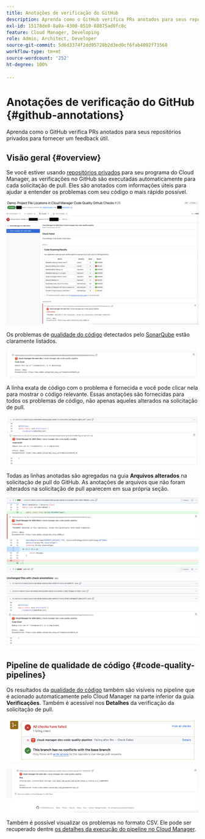 ```yaml
---
title: Anotações de verificação do GitHub
description: Aprenda como o GitHub verifica PRs anotados para seus repositórios privados para fornecer um feedback útil.
exl-id: 15178de8-8a8a-4300-8510-88875ad0fc8c
feature: Cloud Manager, Developing
role: Admin, Architect, Developer
source-git-commit: 5d6d3374f2dd95728b2d3ed0cf6fab4092f73568
workflow-type: tm+mt
source-wordcount: '252'
ht-degree: 100%

---
```



# Anotações de verificação do GitHub {#github-annotations}

Aprenda como o GitHub verifica PRs anotados para seus repositórios privados para fornecer um feedback útil.

## Visão geral {#overview}

Se você estiver usando [repositórios privados](private-repositories.md) para seu programa do Cloud Manager, as verificações no GitHub são executadas automaticamente para cada solicitação de pull. Eles são anotados com informações úteis para ajudar a entender os problemas com seu código o mais rápido possível.

![Exemplo de anotações de verificação do GitHub](assets/github-check-annotations.png)

Os problemas de [qualidade do código](/help/implementing/cloud-manager/code-quality-testing.md) detectados pelo [SonarQube](/help/implementing/cloud-manager/custom-code-quality-rules.md) estão claramente listados.

![Exemplo de anotação de problema de código](assets/github-check-annotations-example.png)

A linha exata de código com o problema é fornecida e você pode clicar nela para mostrar o código relevante. Essas anotações são fornecidas para todos os problemas de código, não apenas aqueles alterados na solicitação de pull.

![Exemplo de anotação de problema de código](assets/github-check-annotations-example-code.png)

Todas as linhas anotadas são agregadas na guia **Arquivos alterados** na solicitação de pull do GitHub. As anotações de arquivos que não foram alterados na solicitação de pull aparecem em sua própria seção.

![Exemplo de anotações na guia de arquivos alterados](assets/github-check-annotations-files-changed.png)

## Pipeline de qualidade de código {#code-quality-pipelines}

Os resultados da [qualidade do código](/help/implementing/cloud-manager/code-quality-testing.md) também são visíveis no pipeline que é acionado automaticamente pelo Cloud Manager na parte inferior da guia **Verificações**. Também é acessível nos **Detalhes** da verificação da solicitação de pull.

![Exemplo de anotações](assets/github-check-annotations-code-quality.png)

![Exemplo de anotações](assets/github-check-annotations-code-quality-2.png)

Também é possível visualizar os problemas no formato CSV. Ele pode ser recuperado dentre [os detalhes da execução do pipeline no Cloud Manager](/help/implementing/cloud-manager/configuring-pipelines/managing-pipelines.md#view-details).
